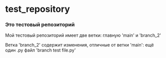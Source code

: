 # test_repository
 
### Это тестовый репозиторий

Мой тестовый репозиторий имеет две ветки: главную 'main' и 'branch_2'

Ветка 'branch_2' содержит изменения, отличные от ветки 'main': ещё один .py файл 'branch test file.py'